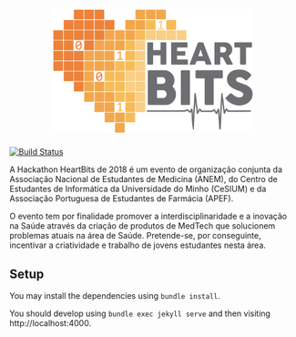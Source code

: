 [semaphoreci]: https://semaphoreci.com/cesiuminho/heartbits2018

<h1 align="center">
  <a href="http://heartbits.pt" target="_blank">
    <img src="img/logo_grey.png" alt="HeartBits" width="350">
  </a>
  <br>
</h1>

[![Build Status](https://semaphoreci.com/api/v1/cesiuminho/heartbits2018/branches/master/badge.svg)][semaphoreci]

A Hackathon HeartBits de 2018 é um evento de organização conjunta da Associação
Nacional de Estudantes de Medicina (ANEM), do Centro de Estudantes de
Informática da Universidade do Minho (CeSIUM) e da Associação Portuguesa de
Estudantes de Farmácia (APEF).

O evento tem por finalidade promover a interdisciplinaridade e a inovação na
Saúde através da criação de produtos de MedTech que solucionem problemas atuais
na área de Saúde. Pretende-se, por conseguinte, incentivar a criatividade e
trabalho de jovens estudantes nesta área.

## Setup

You may install the dependencies using `bundle install`.

You should develop using `bundle exec jekyll serve` and then visiting
http://localhost:4000.
